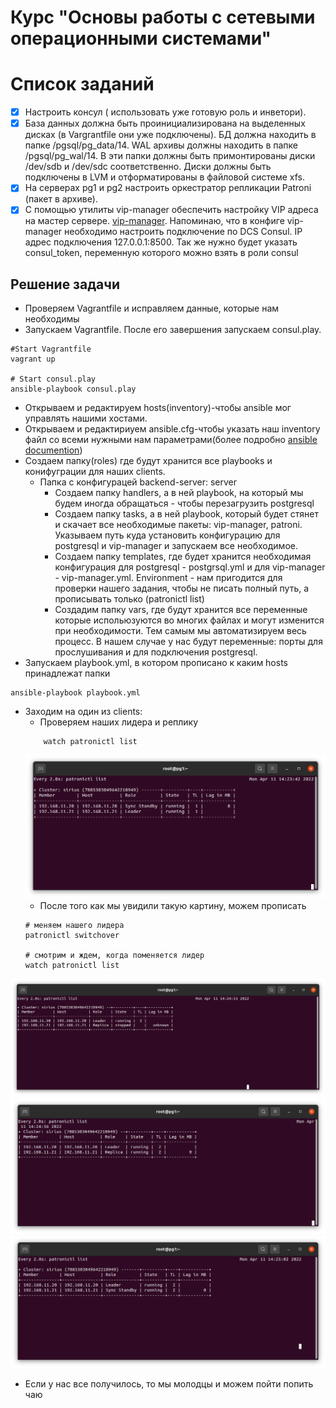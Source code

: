  # Курс "Основы работы с сетевыми операционными системами"

# Список заданий
- [X] Настроить консул ( использовать уже готовую роль и инветори).
- [X] База данных должна быть проинициализирована на выделенных дисках (в Vargrantfile они уже подключены). БД должна находить в папке /pgsql/pg_data/14. WAL архивы должны находить в папке /pgsql/pg_wal/14. В эти папки должны быть примонтированы диски /dev/sdb и /dev/sdc соответственно. Диски должны быть подключены в LVM и отформатированы в файловой системе xfs.
- [X] На серверах pg1 и pg2 настроить оркестратор репликации Patroni (пакет в архиве).
- [X] С помощью утилиты vip-manager обеспечить настройку VIP адреса на мастер сервере. [vip-manager](https://github.com/cybertec-postgresql/vip-manager/releases/download/v1.0.2/vip-manager-1.0.2-1.x86_64.rpm). Напоминаю, что в конфиге vip-manager необходимо настроить подключение по DCS Consul. IP адрес подключения 127.0.0.1:8500. Так же нужно будет указать consul_token, переменную которого можно взять в роли consul

Решение задачи
---------------------------
+ Проверяем Vagrantfile и исправляем данные, которые нам необходимы
+ Запускаем Vagrantfile. После его завершения запускаем consul.play.
```
#Start Vagrantfile
vagrant up

# Start consul.play
ansible-playbook consul.play
```
+ Открываем и редактируем hosts(inventory)-чтобы ansible мог управлять нашими хостами.
+ Открываем и редактириуем ansible.cfg-чтобы указать наш inventory файл со всеми нужными нам параметрами(более подробно [ansible documention](https://docs.ansible.com/ansible/2.6/reference_appendices/config.html))
+ Создаем папку(roles) где будут хранится все playbooks и конифуграции для наших clients.
    - Папка с конфигурацей backend-server: server
        * Создаем папку handlers, а в ней playbook, на который мы будем иногда обращаться - чтобы перезагрузить postgresql
        * Создаем папку tasks, а в ней playbook, который будет стянет и скачает все необходимые пакеты: vip-manager, patroni. Указываем путь куда установить конфигурацию для postgresql и vip-manager и запускаем все необходимое.
        * Создаем папку templates, где будет хранится необходимая конфигурация для postgresql - postgrsql.yml и для vip-manager - vip-manager.yml. Environment - нам пригодится для проверки нашего задания, чтобы не писать полный путь, а прописывать только (patronictl list)
        * Создадим папку vars, где будут хранится все переменные которые испольюзуются во многих файлах и могут изменится при необходимости. Тем самым мы автоматизируем весь процесс. В нашем случае у нас будут переменные: порты для прослушивания и для подключения postgresql.
+ Запускаем playbook.yml, в котором прописано к каким hosts принадлежат папки
```
ansible-playbook playbook.yml
```
+ Заходим на один из clients:
    - Проверяем наших лидера и реплику
    ```
        watch patronictl list
    ```
    ![Alt-text](https://github.com/Dubrovsky18/OS_system/blob/main/project_7/report/lead2_sync1.png "Testing")
    - После того как мы увидили такую картину, можем прописать
    ```
    # меняем нашего лидера
    patronictl switchover

    # смотрим и ждем, когда поменяется лидер
    watch patronictl list
    ```
![Alt-text](https://github.com/Dubrovsky18/OS_system/blob/main/project_7/report/stop2_run1.png "Testing")
![Alt-text](https://github.com/Dubrovsky18/OS_system/blob/main/project_7/report/lead1_rep2.png "Testing")
![Alt-text](https://github.com/Dubrovsky18/OS_system/blob/main/project_7/report/lead1_sync2.png "Testing")
+ Если у нас все получилось, то мы молодцы и можем пойти попить чаю
